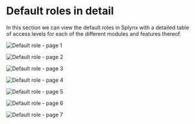 Default roles in detail
=======================

In this section we can view the default roles in Splynx with a detailed table of access levels for each of the different modules and features thereof.

![Default role - page 1](Selection_109.png)

![Default role - page 2](Selection_110.png)

![Default role - page 3](Selection_111.png)

![Default role - page 4](Selection_112.png)

![Default role - page 5](Selection_113.png)

![Default role - page 6](Selection_114.png)

![Default role - page 7](Selection_115.png)
